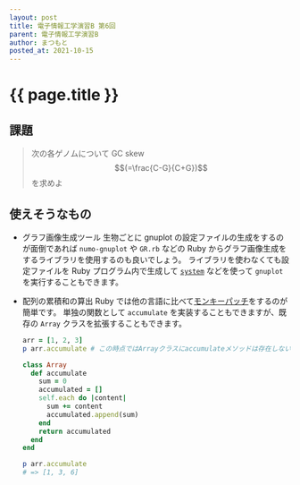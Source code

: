 ```yaml
---
layout: post
title: 電子情報工学演習B 第6回
parent: 電子情報工学演習B
author: まつもと
posted_at: 2021-10-15
---
```


# {{ page.title }}

## 課題

> 次の各ゲノムについて GC skew $$(=\frac{C-G}{C+G})$$ を求めよ

## 使えそうなもの

- グラフ画像生成ツール
    生物ごとに gnuplot の設定ファイルの生成をするのが面倒であれば `numo-gnuplot` や `GR.rb` などの Ruby からグラフ画像生成をするライブラリを使用するのも良いでしょう。
    ライブラリを使わなくても設定ファイルを Ruby プログラム内で生成して [`system`](https://docs.ruby-lang.org/ja/latest/method/Kernel/m/system.html) などを使って `gnuplot` を実行することもできます。

- 配列の累積和の算出 
    Ruby では他の言語に比べて[モンキーパッチ](https://ja.wikipedia.org/wiki/%E3%83%A2%E3%83%B3%E3%82%AD%E3%83%BC%E3%83%91%E3%83%83%E3%83%81)をするのが簡単です。
    単独の関数として `accumulate` を実装することもできますが、既存の `Array` クラスを拡張することもできます。

    ```ruby
    arr = [1, 2, 3]
    p arr.accumulate # この時点ではArrayクラスにaccumulateメソッドは存在しない

    class Array
      def accumulate
        sum = 0
        accumulated = []
        self.each do |content|
          sum += content
          accumulated.append(sum)
        end
        return accumulated
      end
    end

    p arr.accumulate
    # => [1, 3, 6]
    ```
